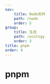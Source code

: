 ```yaml
---
nav:
    title: Node系列
    path: /node
    order: 5
group:
    title: 生态
    path: /ecology
    order: 3
title: pnpm
order: 9
---
```


# pnpm
